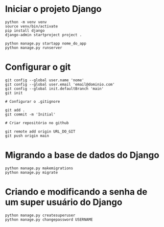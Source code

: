 # Iniciar o projeto Django

```
python -m venv venv
source venv/bin/activate
pip install django
django-admin startproject project .

python manage.py startapp nome_do_app
python manage.py runserver
```

# Configurar o git

```
git config --global user.name 'nome'
git config --global user.email 'email@dominio.com'
git config --global init.defaultBranch 'main'
git init

# Configurar o .gitignore

git add .
git commit -m 'Initial'

# Criar repositório no github

git remote add origin URL_DO_GIT
git push origin main
```

# Migrando a base de dados do Django

```
python manage.py makemigrations
python manage.py migrate
```

# Criando e modificando a senha de um super usuário do Django

```
python manage.py createsuperuser
python manage.py changepassword USERNAME
```